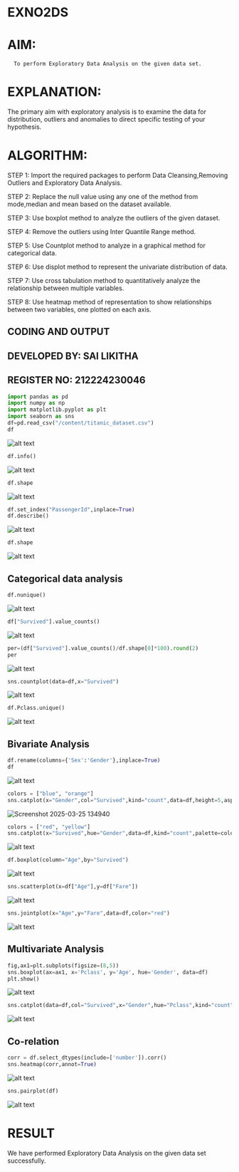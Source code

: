 # EXNO2DS
# AIM:
      To perform Exploratory Data Analysis on the given data set.
      
# EXPLANATION:
  The primary aim with exploratory analysis is to examine the data for distribution, outliers and anomalies to direct specific testing of your hypothesis.
  
# ALGORITHM:
STEP 1: Import the required packages to perform Data Cleansing,Removing Outliers and Exploratory Data Analysis.

STEP 2: Replace the null value using any one of the method from mode,median and mean based on the dataset available.

STEP 3: Use boxplot method to analyze the outliers of the given dataset.

STEP 4: Remove the outliers using Inter Quantile Range method.

STEP 5: Use Countplot method to analyze in a graphical method for categorical data.

STEP 6: Use displot method to represent the univariate distribution of data.

STEP 7: Use cross tabulation method to quantitatively analyze the relationship between multiple variables.

STEP 8: Use heatmap method of representation to show relationships between two variables, one plotted on each axis.

## CODING AND OUTPUT

## DEVELOPED BY: SAI LIKITHA
## REGISTER NO: 212224230046

```python
import pandas as pd
import numpy as np
import matplotlib.pyplot as plt
import seaborn as sns
df=pd.read_csv("/content/titanic_dataset.csv")
df
```
![alt text](<Screenshot 2025-03-25 110054.png>)


```python
df.info()
```
![alt text](<Screenshot 2025-03-25 110231.png>)

```python
df.shape 
```
![alt text](<Screenshot 2025-03-25 110414.png>)

```python
df.set_index("PassengerId",inplace=True)
df.describe() 
```
![alt text](<Screenshot 2025-03-25 110620.png>)


```python
df.shape
```
![alt text](<Screenshot 2025-03-25 110717.png>)


## Categorical data analysis

```python
df.nunique()
```
![alt text](<Screenshot 2025-03-25 110808.png>)

```python
df["Survived"].value_counts()
```
![alt text](<Screenshot 2025-03-25 110858.png>)

```python
per=(df["Survived"].value_counts()/df.shape[0]*100).round(2)
per
```
![alt text](<Screenshot 2025-03-25 110947.png>)


```python
sns.countplot(data=df,x="Survived")
```
![alt text](<Screenshot 2025-03-25 111033.png>)

```python
df.Pclass.unique()
```
![alt text](<Screenshot 2025-03-25 111121.png>)


## Bivariate Analysis

```python
df.rename(columns={'Sex':'Gender'},inplace=True)
df
```
![alt text](<Screenshot 2025-03-25 111407.png>)

```python
colors = ["blue", "orange"] 
sns.catplot(x="Gender",col="Survived",kind="count",data=df,height=5,aspect=.7,color='violet')
```
![Screenshot 2025-03-25 134940](https://github.com/user-attachments/assets/e4d7c7c2-844e-4910-a8ee-ccaab1aadf52)

```python
colors = ["red", "yellow"]
sns.catplot(x="Survived",hue="Gender",data=df,kind="count",palette=colors)

```
![alt text](<Screenshot 2025-03-25 111600.png>)

```python
df.boxplot(column="Age",by="Survived")
```
![alt text](<Screenshot 2025-03-25 111703.png>)

```python
sns.scatterplot(x=df["Age"],y=df["Fare"])
```

![alt text](<Screenshot 2025-03-25 111749-1.png>)

```python
sns.jointplot(x="Age",y="Fare",data=df,color="red")
```
![alt text](<Screenshot 2025-03-25 111856-1.png>)

## Multivariate Analysis

```python
fig,ax1=plt.subplots(figsize=(8,5))
sns.boxplot(ax=ax1, x='Pclass', y='Age', hue='Gender', data=df)
plt.show()
```
![alt text](<Screenshot 2025-03-25 112138.png>)

```python
sns.catplot(data=df,col="Survived",x="Gender",hue="Pclass",kind="count")
```
![alt text](<Screenshot 2025-03-25 112225.png>)

## Co-relation

```python
corr = df.select_dtypes(include=['number']).corr()
sns.heatmap(corr,annot=True)
```
![alt text](<Screenshot 2025-03-25 112354.png>)

```python
sns.pairplot(df)
```
![alt text](<Screenshot 2025-03-25 112528.png>)


# RESULT
We have performed Exploratory Data Analysis on the given data set successfully.

